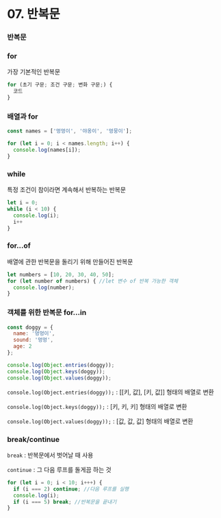 # 07. 반복문

### 반복문

### for
가장 기본적인 반복문
```js
for (초기 구문; 조건 구문; 변화 구문;) {
  코드
}
```

### 배열과 for
```js
const names = ['멍멍이', '야옹이', '멍뭉이'];

for (let i = 0; i < names.length; i++) {
  console.log(names[i]);
}
```

### while
특정 조건이 참이라면 계속해서 반복하는 반복문

```js
let i = 0;
while (i < 10) {
  console.log(i);
  i++
}
```

### for...of
배열에 관한 반복문을 돌리기 위해 만들어진 반복문
```js
let numbers = [10, 20, 30, 40, 50];
for (let number of numbers) { //let 변수 of 반복 가능한 객체
  console.log(number);
}
```

### 객체를 위한 반복문 for...in
```js
const doggy = {
  name: '멍멍이',
  sound: '멍멍',
  age: 2
};

console.log(Object.entries(doggy));
console.log(Object.keys(doggy));
console.log(Object.values(doggy));
```

`console.log(Object.entries(doggy));` : [[키, 값], [키, 값]] 형태의 배열로 변환

`console.log(Object.keys(doggy));` : [키, 키, 키] 형태의 배열로 변환

`console.log(Object.values(doggy));` : [값, 값, 값] 형태의 배열로 변환

### break/continue
`break` : 반복문에서 벗어날 때 사용

`continue` : 그 다음 루프를 돌게끔 하는 것

```js
for (let i = 0; i < 10; i+++) {
  if (i === 2) continue; //다음 루프를 실행
  console.log(i);
  if (i === 5) break; //반복문을 끝내기
}
```
